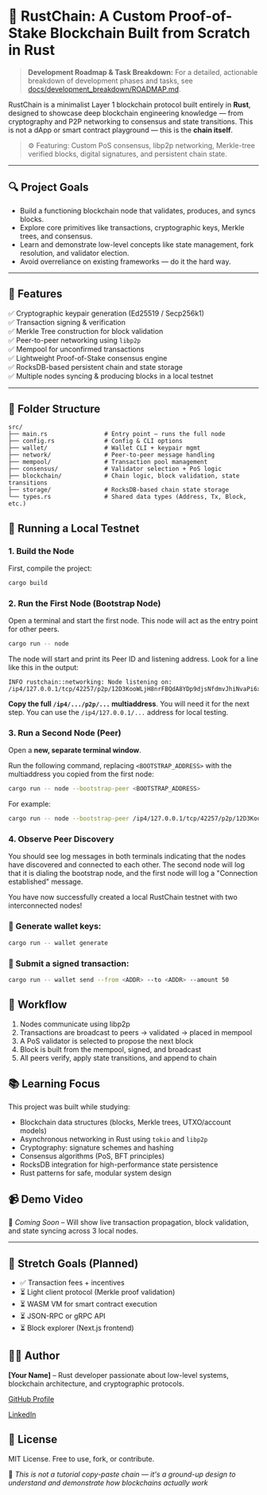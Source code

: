 # 🧱 RustChain: A Custom Proof-of-Stake Blockchain Built from Scratch in Rust

> **Development Roadmap & Task Breakdown:**
> For a detailed, actionable breakdown of development phases and tasks, see [docs/development_breakdown/ROADMAP.md](docs/development_breakdown/ROADMAP.md).

RustChain is a minimalist Layer 1 blockchain protocol built entirely in **Rust**, designed to showcase deep blockchain engineering knowledge — from cryptography and P2P networking to consensus and state transitions. This is not a dApp or smart contract playground — this is the **chain itself**.

> ⚙️ Featuring: Custom PoS consensus, libp2p networking, Merkle-tree verified blocks, digital signatures, and persistent chain state.

---

## 🔍 Project Goals

- Build a functioning blockchain node that validates, produces, and syncs blocks.
- Explore core primitives like transactions, cryptographic keys, Merkle trees, and consensus.
- Learn and demonstrate low-level concepts like state management, fork resolution, and validator election.
- Avoid overreliance on existing frameworks — do it the hard way.

---

## 🚀 Features

✅ Cryptographic keypair generation (Ed25519 / Secp256k1)  
✅ Transaction signing & verification  
✅ Merkle Tree construction for block validation  
✅ Peer-to-peer networking using `libp2p`  
✅ Mempool for unconfirmed transactions  
✅ Lightweight Proof-of-Stake consensus engine  
✅ RocksDB-based persistent chain and state storage  
✅ Multiple nodes syncing & producing blocks in a local testnet

---

## 📂 Folder Structure

```plaintext
src/
├── main.rs                # Entry point – runs the full node
├── config.rs              # Config & CLI options
├── wallet/                # Wallet CLI + keypair mgmt
├── network/               # Peer-to-peer message handling
├── mempool/               # Transaction pool management
├── consensus/             # Validator selection + PoS logic
├── blockchain/            # Chain logic, block validation, state transitions
├── storage/               # RocksDB-based chain state storage
└── types.rs               # Shared data types (Address, Tx, Block, etc.)

```

## 🧪 Running a Local Testnet

### 1. Build the Node

First, compile the project:
```bash
cargo build
```

### 2. Run the First Node (Bootstrap Node)

Open a terminal and start the first node. This node will act as the entry point for other peers.

```bash
cargo run -- node
```

The node will start and print its Peer ID and listening address. Look for a line like this in the output:

```
INFO rustchain::networking: Node listening on: /ip4/127.0.0.1/tcp/42257/p2p/12D3KooWLjH8nrFBQdA8YDp9djsNfdmvJhiNvaPi6xxEvvGq8VrY
```

**Copy the full `/ip4/.../p2p/...` multiaddress**. You will need it for the next step. You can use the `/ip4/127.0.0.1/...` address for local testing.

### 3. Run a Second Node (Peer)

Open a **new, separate terminal window**.

Run the following command, replacing `<BOOTSTRAP_ADDRESS>` with the multiaddress you copied from the first node:

```bash
cargo run -- node --bootstrap-peer <BOOTSTRAP_ADDRESS>
```

For example:
```bash
cargo run -- node --bootstrap-peer /ip4/127.0.0.1/tcp/42257/p2p/12D3KooWLjH8nrFBQdA8YDp9djsNfdmvJhiNvaPi6xxEvvGq8VrY
```

### 4. Observe Peer Discovery

You should see log messages in both terminals indicating that the nodes have discovered and connected to each other. The second node will log that it is dialing the bootstrap node, and the first node will log a "Connection established" message.

You have now successfully created a local RustChain testnet with two interconnected nodes!

### 🔐 Generate wallet keys:

```bash
cargo run -- wallet generate
```

### 💸 Submit a signed transaction:

```bash
cargo run -- wallet send --from <ADDR> --to <ADDR> --amount 50
```

## 🔁 Workflow

1. Nodes communicate using libp2p
2. Transactions are broadcast to peers → validated → placed in mempool
3. A PoS validator is selected to propose the next block
4. Block is built from the mempool, signed, and broadcast
5. All peers verify, apply state transitions, and append to chain

## 📚 Learning Focus

This project was built while studying:

- Blockchain data structures (blocks, Merkle trees, UTXO/account models)
- Asynchronous networking in Rust using `tokio` and `libp2p`
- Cryptography: signature schemes and hashing
- Consensus algorithms (PoS, BFT principles)
- RocksDB integration for high-performance state persistence
- Rust patterns for safe, modular system design

## 📹 Demo Video

🚧 *Coming Soon* – Will show live transaction propagation, block validation, and state syncing across 3 local nodes.

---

## 🧠 Stretch Goals (Planned)

- ✅ Transaction fees + incentives
- ⏳ Light client protocol (Merkle proof validation)
- ⏳ WASM VM for smart contract execution
- ⏳ JSON-RPC or gRPC API
- ⏳ Block explorer (Next.js frontend)

## 👨‍💻 Author

**[Your Name]** – Rust developer passionate about low-level systems, blockchain architecture, and cryptographic protocols.

[GitHub Profile](https://github.com/your-github)

[LinkedIn](https://linkedin.com/in/your-profile)

## 📄 License

MIT License. Free to use, fork, or contribute.

🧠 *This is not a tutorial copy-paste chain — it's a ground-up design to understand and demonstrate how blockchains actually work*